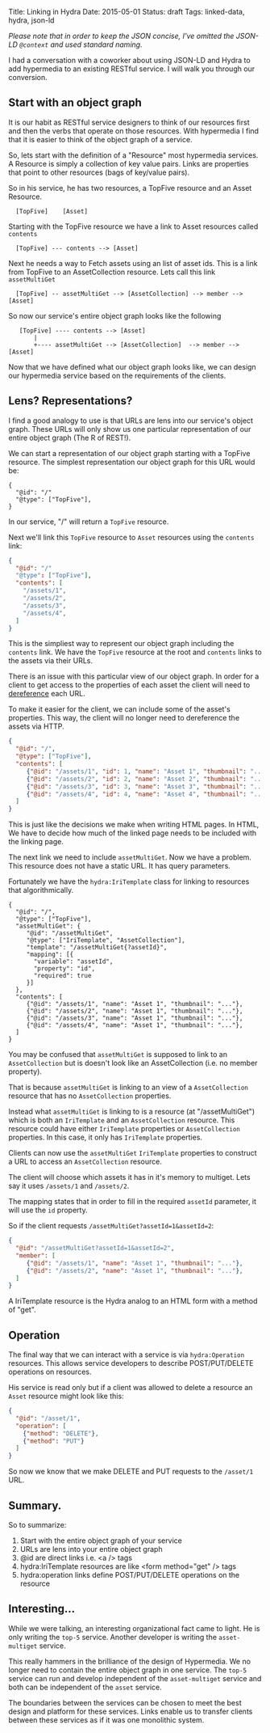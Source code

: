 Title: Linking in Hydra
Date: 2015-05-01
Status: draft
Tags: linked-data, hydra, json-ld

<em>Please note that in order to keep the JSON concise,
I've omitted the JSON-LD `@context` and used standard naming.</em>

I had a conversation with a coworker about using JSON-LD and Hydra to
add hypermedia to an existing RESTful service. I will walk you through
our conversion. 

## Start with an object graph

It is our habit as RESTful service designers to think of our resources
first and then the verbs that operate on those resources. With
hypermedia I find that it is easier to think of the object graph of a
service.

So, lets start with the definition of a "Resource" most hypermedia
services. A Resource is simply a collection of key value pairs. Links
are properties that point to other resources (bags of key/value
pairs).

So in his service, he has two resources, a TopFive resource and an
Asset Resource.

```
  [TopFive]    [Asset]
```

Starting with the TopFive resource we have a link to Asset resources
called `contents`

```
  [TopFive] --- contents --> [Asset]
```

Next he needs a way to Fetch assets using an list of asset ids. This
is a link from TopFive to an AssetCollection resource. Lets call this
link `assetMultiGet`

```
  [TopFive] -- assetMultiGet --> [AssetCollection] --> member --> [Asset]
```

So now our service's entire object graph looks like the following

```
   [TopFive] ---- contents --> [Asset]
       |
       +---- assetMultiGet --> [AssetCollection]  --> member --> [Asset]
```

Now that we have defined what our object graph looks like, we can
design our hypermedia service based on the requirements of the clients.

## Lens? Representations?

I find a good analogy to use is that URLs are lens into our service's
object graph. These URLs will only show us one particular
representation of our entire object graph (The R of REST!).

We can start a representation of our object graph starting with a
TopFive resource. The simplest representation our object graph for
this URL would be:

```
{
  "@id": "/"
  "@type": ["TopFive"],
}
```

In our service, "/" will return a `TopFive` resource.

Next we'll link this `TopFive` resource to `Asset` resources using the `contents` link:

```json
{
  "@id": "/"
  "@type": ["TopFive"],
  "contents": [
    "/assets/1",
    "/assets/2",    
    "/assets/3",
    "/assets/4",
  ]
}
```

This is the simpliest way to represent our object graph including the
`contents` link. We have the `TopFive` resource at the root and
`contents` links to the assets via their URLs.

There is an issue with this particular view of our object graph.
In order for a client to get access to the properties of each asset the
client will need to
[dereference](http://en.wikipedia.org/wiki/Dereferenceable_Uniform_Resource_Identifier)
each URL.

To make it easier for the client, we can include some of the asset's
properties. This way, the client will no longer need to dereference
the assets via HTTP.

```json
{
  "@id": "/",
  "@type": ["TopFive"],
  "contents": [
     {"@id": "/assets/1", "id": 1, "name": "Asset 1", "thumbnail": "..."},
     {"@id": "/assets/2", "id": 2, "name": "Asset 2", "thumbnail": "..."},
     {"@id": "/assets/3", "id": 3, "name": "Asset 3", "thumbnail": "..."},
     {"@id": "/assets/4", "id": 4, "name": "Asset 4", "thumbnail": "..."},
  ]
}
```

This is just like the decisions we make when writing HTML pages. In
HTML, We have to decide how much of the linked page needs to be
included with the linking page. 


The next link we need to include `assetMultiGet`. Now we have a
problem. This resource does not have a static URL. It has query
parameters.

Fortunately we have the `hydra:IriTemplate` class for linking to
resources that algorithmically.

```
{
  "@id": "/",
  "@type": ["TopFive"],
  "assetMultiGet": {
     "@id": "/assetMultiGet",
     "@type": ["IriTemplate", "AssetCollection"],
     "template": "/assetMultiGet{?assetId}",
     "mapping": [{
       "variable": "assetId",
       "property": "id",
       "required": true
     }]
  },
  "contents": [
     {"@id": "/assets/1", "name": "Asset 1", "thumbnail": "..."},
     {"@id": "/assets/2", "name": "Asset 1", "thumbnail": "..."},
     {"@id": "/assets/3", "name": "Asset 1", "thumbnail": "..."},
     {"@id": "/assets/4", "name": "Asset 1", "thumbnail": "..."},
  ]
}
```

You may be confused that `assetMultiGet` is supposed to link to an
`AssetCollection` but is doesn't look like an AssetCollection (i.e. no
member property).

That is because `assetMultiGet` is linking to an view of a
`AssetCollection` resource that has no `AssetCollection` properties.

Instead what `assetMultiGet` is linking to is a resource (at
"/assetMultiGet") which is both an `IriTemplate` and an
`AssetCollection` resource. This resource could have either
`IriTemplate` properties or `AssetCollection` properties. In this
case, it only has `IriTemplate` properties.

Clients can now use the `assetMultiGet` `IriTemplate` properties to
construct a URL to access an `AssetCollection` resource.

The client will choose which assets it has in it's memory to multiget.
Lets say it uses `/assets/1` and `/assets/2`.

The mapping states that in order to fill in the required `assetId`
parameter, it will use the `id` property.

So if the client requests `/assetMultiGet?assetId=1&assetId=2`:

```json
{
  "@id": "/assetMultiGet?assetId=1&assetId=2",
  "member": [
     {"@id": "/assets/1", "name": "Asset 1", "thumbnail": "..."},
     {"@id": "/assets/2", "name": "Asset 1", "thumbnail": "..."},
  ]
}
```

A IriTemplate resource is the Hydra analog to an HTML form with a
method of "get".

## Operation

The final way that we can interact with a service is via
`hydra:Operation` resources. This allows service developers to
describe POST/PUT/DELETE operations on resources.

His service is read only but if a client was allowed to delete a
resource an `Asset` resource might look like this:

```json
{
  "@id": "/asset/1",
  "operation": [
    {"method": "DELETE"},
    {"method": "PUT"}
  ]
}
```
So now we know that we make DELETE and PUT requests to the `/asset/1` URL.

## Summary.

So to summarize:

1. Start with the entire object graph of your service
2. URLs are lens into your entire object graph
3. @id are direct links i.e. &lt;a /&gt; tags
4. hydra:IriTemplate resources are like &lt;form method="get" /&gt; tags
5. hydra:operation links define POST/PUT/DELETE operations on the resource


## Interesting...

While we were talking, an interesting organizational fact came to
light.  He is only writing the `top-5` service.  Another developer is
writing the `asset-multiget` service.

This really hammers in the brilliance of the design of Hypermedia. We
no longer need to contain the entire object graph in one service. The
`top-5` service can run and develop independent of the
`asset-multiget` service and both can be independent of the `asset`
service.

The boundaries between the services can be chosen to meet the best
design and platform for these services. Links enable us to transfer
clients between these services as if it was one monolithic system.

